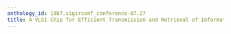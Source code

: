 ```yaml
---
anthology_id: 1987.sigirconf_conference-87.27
title: A VLSI Chip for Efficient Transmission and Retrieval of Information
---
```

